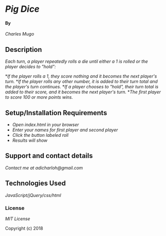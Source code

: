 # _Pig Dice_


#### By

_Charles Mugo_

## Description

_Each turn, a player repeatedly rolls a die until either a 1 is rolled or the player decides to "hold":_

*_If the player rolls a 1, they score nothing and it becomes the next player's turn._
*_If the player rolls any other number, it is added to their turn total and the player's turn continues._
*_If a player chooses to "hold", their turn total is added to their score, and it becomes the next player's turn._
*_The first player to score 100 or more points wins._



## Setup/Installation Requirements

* _Open index.html in your browser_
* _Enter your names for first player and second player_
* _Click the button labeled roll_
* _Results will show_

## Support and contact details

_Contact me  at adicharloh@gmail.com_

## Technologies Used

_JavaScript/jQuery/css/html_

### License

*_MIT License_*

Copyright (c) 2018
